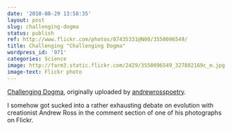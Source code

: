 ```yaml
---
date: '2010-08-29 13:58:35'
layout: post
slug: challenging-dogma
status: publish
ref: http://www.flickr.com/photos/87435331@N00/3550096549/
title: Challenging "Challenging Dogma"
wordpress_id: '971'
categories: Science
image: http://farm3.static.flickr.com/2429/3550096549_327882169c_m.jpg
image-text: Flickr photo
---
```



[Challenging Dogma](http://www.flickr.com/photos/87435331@N00/3550096549/),
originally uploaded by [andrewrosspoetry](http://www.flickr.com/people/87435331@N00/).



I somehow got sucked into a rather exhausting debate on evolution with creationist Andrew Ross in the comment section of one of his photographs on Flickr.


